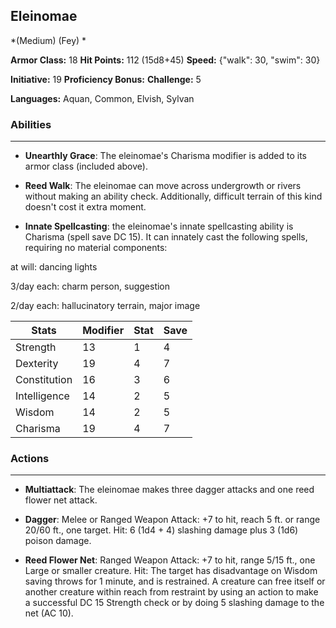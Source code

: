 ## Eleinomae
*(Medium) (Fey) *

**Armor Class:** 18
**Hit Points:** 112 (15d8+45)
**Speed:** {"walk": 30, "swim": 30}

**Initiative:** 19
**Proficiency Bonus:**
**Challenge:** 5

**Languages:** Aquan, Common, Elvish, Sylvan

### Abilities
 --- 
- **Unearthly Grace**: The eleinomae's Charisma modifier is added to its armor class (included above).

- **Reed Walk**: The eleinomae can move across undergrowth or rivers without making an ability check. Additionally, difficult terrain of this kind doesn't cost it extra moment.

- **Innate Spellcasting**: the eleinomae's innate spellcasting ability is Charisma (spell save DC 15). It can innately cast the following spells, requiring no material components:

at will: dancing lights

3/day each: charm person, suggestion

2/day each: hallucinatory terrain, major image



| Stats | Modifier | Stat | Save
| ---- | ---- | ---- | ---- |
| Strength | 13 | 1 | 4 |
| Dexterity | 19 | 4 | 7 |
| Constitution | 16 | 3 | 6 |
| Intelligence | 14 | 2 | 5 |
| Wisdom | 14 | 2 | 5 |
| Charisma | 19 | 4 | 7 |

### Actions
 --- 
- **Multiattack**: The eleinomae makes three dagger attacks and one reed flower net attack.

- **Dagger**: Melee or Ranged Weapon Attack: +7 to hit, reach 5 ft. or range 20/60 ft., one target. Hit: 6 (1d4 + 4) slashing damage plus 3 (1d6) poison damage.

- **Reed Flower Net**: Ranged Weapon Attack: +7 to hit, range 5/15 ft., one Large or smaller creature. Hit: The target has disadvantage on Wisdom saving throws for 1 minute, and is restrained. A creature can free itself or another creature within reach from restraint by using an action to make a successful DC 15 Strength check or by doing 5 slashing damage to the net (AC 10).

